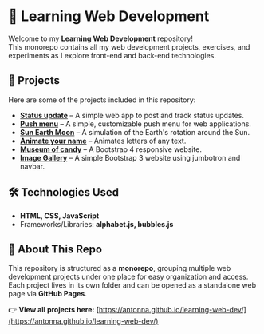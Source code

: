 # 🚀 Learning Web Development  

Welcome to my **Learning Web Development** repository!  
This monorepo contains all my web development projects, exercises, and experiments as I explore front-end and back-end technologies.  

## 📂 Projects  
Here are some of the projects included in this repository:  

- [**Status update**](https://antonna.github.io/learning-web-dev/statusUpdate/) – A simple web app to post and track status updates.  
- [**Push menu**](https://antonna.github.io/learning-web-dev/pushMenu/) –  A simple, customizable push menu for web applications.  
- [**Sun Earth Moon**](https://antonna.github.io/learning-web-dev/sunEarthMoon/) –  A simulation of the Earth's rotation around the Sun.
- [**Animate your name**](https://antonna.github.io/learning-web-dev/animateYourName/) –  Animates letters of any text.
- [**Museum of candy**](https://antonna.github.io/learning-web-dev/museumOfCandy/) –   A Bootstrap 4 responsive website.
- [**Image Gallery**](https://antonna.github.io/learning-web-dev/image-galery/) –   A simple Bootstrap 3 website using jumbotron and navbar.

## 🛠 Technologies Used  
- **HTML, CSS, JavaScript**  
- Frameworks/Libraries: **alphabet.js, bubbles.js** 

## 📌 About This Repo  
This repository is structured as a **monorepo**, grouping multiple web development projects under one place for easy organization and access.  
Each project lives in its own folder and can be opened as a standalone web page via **GitHub Pages**.  

👉 **View all projects here:** [https://antonna.github.io/learning-web-dev/](https://antonna.github.io/learning-web-dev/)
